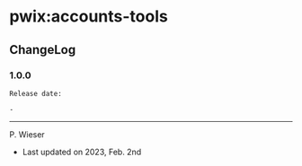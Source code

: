 # pwix:accounts-tools

## ChangeLog

### 1.0.0

    Release date:

    -

---
P. Wieser
- Last updated on 2023, Feb. 2nd
